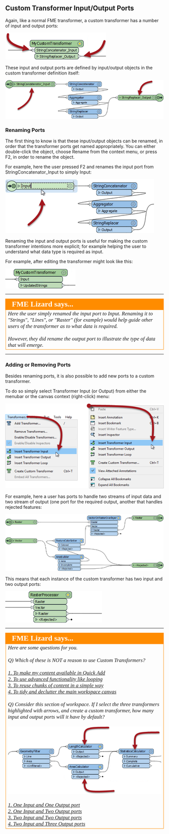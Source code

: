 ## Custom Transformer Input/Output Ports ##

Again, like a normal FME transformer, a custom transformer has a number of input and output ports:

![](./Images/Img5.012.CustomTransformerInputOutputPorts.png)

These input and output ports are defined by input/output objects in the custom transformer definition itself:

![](./Images/Img5.013.CustomTransformerDefInputOutputPorts.png)


### Renaming Ports ###

The first thing to know is that these input/output objects can be renamed, in order that the transformer ports get named appropriately. You can either double-click the object, choose Rename from the context menu, or press F2, in order to rename the object.

For example, here the user pressed F2 and renames the input port from StringConcatenator_Input to simply Input:

![](./Images/Img5.014.CustomTransformerRenamingPort.png) 

Renaming the input and output ports is useful for making the custom transformer intentions more explicit; for example helping the user to understand what data type is required as input.

For example, after editing the transformer might look like this:

![](./Images/Img5.015.CustomTransformerRenamedPort.png)

---

<!--Person X Says Section-->

<table style="border-spacing: 0px">
<tr>
<td style="vertical-align:middle;background-color:darkorange;border: 2px solid darkorange">
<i class="fa fa-quote-left fa-lg fa-pull-left fa-fw" style="color:white;padding-right: 12px;vertical-align:text-top"></i>
<span style="color:white;font-size:x-large;font-weight: bold;font-family:serif">FME Lizard says...</span>
</td>
</tr>

<tr>
<td style="border: 1px solid darkorange">
<span style="font-family:serif; font-style:italic; font-size:larger">
Here the user simply renamed the input port to Input. Renaming it to "Strings", "Lines", or "Raster" (for example) would help guide other users of the transformer as to what data is required. 
<br><br>However, they did rename the output port to illustrate the type of data that will emerge.
</span>
</td>
</tr>
</table>

---


### Adding or Removing Ports ###

Besides renaming ports, it is also possible to add new ports to a custom transformer.

To do so simply select Transformer Input (or Output) from either the menubar or the canvas context (right-click) menu:

![](./Images/Img5.016.AddCustomTransformerInputPort.png)

For example, here a user has ports to handle two streams of input data and two stream of output (one port for the required output, another that handles rejected features:

![](./Images/Img5.017.CustomTransformerMultiInputOutputPorts.png)

This means that each instance of the custom transformer has two input and two output ports:

![](./Images/Img5.018.CustomTransformerMultiInputOutputPorts.png)

---

<!--Person X Says Section-->

<table style="border-spacing: 0px">
<tr>
<td style="vertical-align:middle;background-color:darkorange;border: 2px solid darkorange">
<i class="fa fa-quote-left fa-lg fa-pull-left fa-fw" style="color:white;padding-right: 12px;vertical-align:text-top"></i>
<span style="color:white;font-size:x-large;font-weight: bold;font-family:serif">FME Lizard says...</span>
</td>
</tr>

<tr>
<td style="border: 1px solid darkorange">
<span style="font-family:serif; font-style:italic; font-size:larger">
Here are some questions for you.
<br><br>Q) Which of these is NOT a reason to use Custom Transformers?
<br><br><a href="http://52.73.3.37/fmedatastreaming/Manual/QAResponse2017.fmw?chapter=13&question=1&answer=1&DestDataset_TEXTLINE=C%3A%5CFMEOutput%5CQAResponse.html">1. To make my content available in Quick Add</a>
<br><a href="http://52.73.3.37/fmedatastreaming/Manual/QAResponse2017.fmw?chapter=13&question=1&answer=2&DestDataset_TEXTLINE=C%3A%5CFMEOutput%5CQAResponse.html">2. To use advanced functionality like looping</a>
<br><a href="http://52.73.3.37/fmedatastreaming/Manual/QAResponse2017.fmw?chapter=13&question=1&answer=3&DestDataset_TEXTLINE=C%3A%5CFMEOutput%5CQAResponse.html">3. To reuse chunks of content in a simple way</a>
<br><a href="http://52.73.3.37/fmedatastreaming/Manual/QAResponse2017.fmw?chapter=13&question=1&answer=4&DestDataset_TEXTLINE=C%3A%5CFMEOutput%5CQAResponse.html">4. To tidy and declutter the main workspace canvas</a>
<br><br>Q) Consider this section of workspace. If I select the three transformers highlighted with arrows, and create a custom transformer, how many input and output ports will it have by default?
<br><br><img src="./Images/Img5.019.CustomTransformerCreationWhatPorts.png">
<br><br><a href="http://52.73.3.37/fmedatastreaming/Manual/QAResponse2017.fmw?chapter=13&question=2&answer=1&DestDataset_TEXTLINE=C%3A%5CFMEOutput%5CQAResponse.html">1. One Input and One Output port</a>
<br><a href="http://52.73.3.37/fmedatastreaming/Manual/QAResponse2017.fmw?chapter=13&question=2&answer=2&DestDataset_TEXTLINE=C%3A%5CFMEOutput%5CQAResponse.html">2. One Input and Two Output ports</a>
<br><a href="http://52.73.3.37/fmedatastreaming/Manual/QAResponse2017.fmw?chapter=13&question=2&answer=3&DestDataset_TEXTLINE=C%3A%5CFMEOutput%5CQAResponse.html">3. Two Input and Two Output ports</a>
<br><a href="http://52.73.3.37/fmedatastreaming/Manual/QAResponse2017.fmw?chapter=13&question=2&answer=4&DestDataset_TEXTLINE=C%3A%5CFMEOutput%5CQAResponse.html">4. Two Input and Three Output ports</a>
</span>
</td>
</tr>
</table>